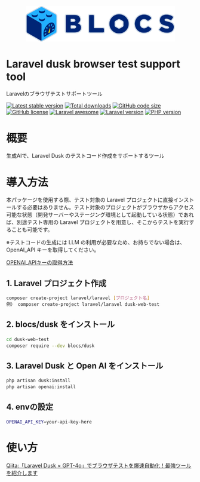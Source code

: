 <div align="center"><img src="logo.svg" width="400" /></div>

# Laravel dusk browser test support tool
Laravelのブラウザテストサポートツール

[![Latest stable version](https://img.shields.io/packagist/v/blocs/dusk)](https://packagist.org/packages/blocs/dusk)
[![Total downloads](https://img.shields.io/packagist/dt/blocs/dusk)](https://packagist.org/packages/blocs/dusk)
[![GitHub code size](https://img.shields.io/github/languages/code-size/blocs/dusk)](https://github.com/blocs/dusk)
[![GitHub license](https://img.shields.io/github/license/blocs/dusk)](https://github.com/blocs/dusk)
[![Laravel awesome](https://img.shields.io/badge/Awesome-Laravel-green)](https://github.com/blocs/dusk)
[![Laravel version](https://img.shields.io/badge/laravel-%3E%3D10-green)](https://github.com/blocs/dusk)
[![PHP version](https://img.shields.io/badge/php-%3E%3D8.1-blue)](https://github.com/blocs/dusk)

# 概要
生成AIで、Laravel Dusk のテストコード作成をサポートするツール

# 導入方法
本パッケージを使用する際、テスト対象の Laravel プロジェクトに直接インストールする必要はありません。テスト対象のプロジェクトがブラウザからアクセス可能な状態（開発サーバーやステージング環境として起動している状態）であれば、別途テスト専用の Laravel プロジェクトを用意し、そこからテストを実行することも可能です。

※テストコードの生成には LLM の利用が必要なため、お持ちでない場合は、OpenAI_API キーを取得してください。

[OPENAI_APIキーの取得方法](https://qiita.com/kurata04/items/a10bdc44cc0d1e62dad3)


## 1. Laravel プロジェクト作成
```bash
composer create-project laravel/laravel [プロジェクト名]
例） composer create-project laravel/laravel dusk-web-test
```

## 2. blocs/dusk をインストール
```bash
cd dusk-web-test
composer require --dev blocs/dusk
```

## 3. Laravel Dusk と Open AI をインストール
```bash
php artisan dusk:install
php artisan openai:install
```

## 4. envの設定
```bash
OPENAI_API_KEY=your-api-key-here
```

# 使い方
[Qiita:「Laravel Dusk × GPT-4o」でブラウザテストを爆速自動化！最強ツールを紹介します](https://qiita.com/hyada/items/c40ae6a8fc6fff05c243)
